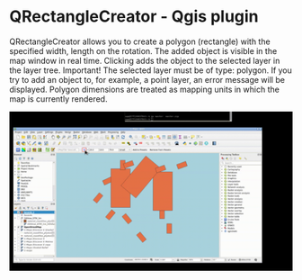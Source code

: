 # QRectangleCreator - Qgis plugin
QRectangleCreator allows you to create a polygon (rectangle) with the specified width, length on the rotation. 
The added object is visible in the map window in real time. Clicking adds the object to the selected layer in the layer tree. 
Important! The selected layer must be of type: polygon. If you try to add an object to, for example, 
a point layer, an error message will be displayed. Polygon dimensions are treated as mapping units in which the map is currently rendered.

<img src="https://github.com/Tirpitz93/QRectangleCreator/blob/master/HowTo_gif/new_features.gif?raw=true" alt="QRectangleCreator.gif">
